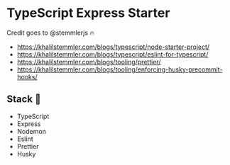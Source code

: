 # TypeScript Express Starter

Credit goes to @stemmlerjs :fire:
- https://khalilstemmler.com/blogs/typescript/node-starter-project/
- https://khalilstemmler.com/blogs/typescript/eslint-for-typescript/
- https://khalilstemmler.com/blogs/tooling/prettier/
- https://khalilstemmler.com/blogs/tooling/enforcing-husky-precommit-hooks/

## Stack :wrench:
- TypeScript
- Express
- Nodemon
- Eslint
- Prettier
- Husky